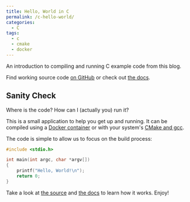 ```yaml
---
title: Hello, World in C
permalink: /c-hello-world/
categories:
  - C
tags:
  - c
  - cmake
  - docker
---
```


An introduction to compiling and running C example code from this blog.

Find working source code
[on GitHub](https://github.com/KevinWMatthews/c-hello_world/) or check out
[the docs](https://kevinwmatthews.github.io/c-hello_world/).


## Sanity Check

Where is the code? How can I (actually you) run it?

This is a small application to help you get up and running.
It can be compiled using a
[Docker container](https://kevinwmatthews.github.io/c-hello_world/docker.html)
 or with your system's
 [CMake and gcc](https://kevinwmatthews.github.io/c-hello_world/system-tools.html).

The code is simple to allow us to focus on the build process:
```c
#include <stdio.h>

int main(int argc, char *argv[])
{
    printf("Hello, World!\n");
    return 0;
}
```

Take a look at
[the source](https://github.com/KevinWMatthews/c-hello_world/) and
[the docs](https://kevinwmatthews.github.io/c-hello_world/)
to learn how it works. Enjoy!
